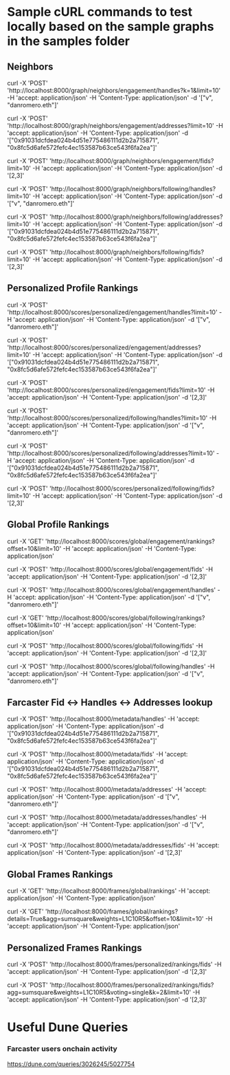 # Sample cURL commands to test locally based on the sample graphs in the samples folder

## Neighbors

curl -X 'POST' 'http://localhost:8000/graph/neighbors/engagement/handles?k=1&limit=10' -H 'accept: application/json'   -H 'Content-Type: application/json'   -d '["v", "danromero.eth"]'

curl -X 'POST' 'http://localhost:8000/graph/neighbors/engagement/addresses?limit=10' -H 'accept: application/json'   -H 'Content-Type: application/json'   -d '["0x91031dcfdea024b4d51e775486111d2b2a715871", "0x8fc5d6afe572fefc4ec153587b63ce543f6fa2ea"]'

curl -X 'POST' 'http://localhost:8000/graph/neighbors/engagement/fids?limit=10' -H 'accept: application/json'   -H 'Content-Type: application/json'   -d '[2,3]'

curl -X 'POST' 'http://localhost:8000/graph/neighbors/following/handles?limit=10' -H 'accept: application/json'   -H 'Content-Type: application/json'   -d '["v", "danromero.eth"]'

curl -X 'POST' 'http://localhost:8000/graph/neighbors/following/addresses?limit=10' -H 'accept: application/json'   -H 'Content-Type: application/json'   -d '["0x91031dcfdea024b4d51e775486111d2b2a715871", "0x8fc5d6afe572fefc4ec153587b63ce543f6fa2ea"]'

curl -X 'POST' 'http://localhost:8000/graph/neighbors/following/fids?limit=10' -H 'accept: application/json'   -H 'Content-Type: application/json'   -d '[2,3]'

## Personalized Profile Rankings

curl -X 'POST' 'http://localhost:8000/scores/personalized/engagement/handles?limit=10' -H 'accept: application/json'   -H 'Content-Type: application/json'   -d '["v", "danromero.eth"]'

curl -X 'POST' 'http://localhost:8000/scores/personalized/engagement/addresses?limit=10' -H 'accept: application/json'   -H 'Content-Type: application/json'   -d '["0x91031dcfdea024b4d51e775486111d2b2a715871", "0x8fc5d6afe572fefc4ec153587b63ce543f6fa2ea"]'

curl -X 'POST' 'http://localhost:8000/scores/personalized/engagement/fids?limit=10' -H 'accept: application/json'   -H 'Content-Type: application/json'   -d '[2,3]'

curl -X 'POST' 'http://localhost:8000/scores/personalized/following/handles?limit=10' -H 'accept: application/json'   -H 'Content-Type: application/json'   -d '["v", "danromero.eth"]'

curl -X 'POST' 'http://localhost:8000/scores/personalized/following/addresses?limit=10' -H 'accept: application/json'   -H 'Content-Type: application/json'   -d '["0x91031dcfdea024b4d51e775486111d2b2a715871", "0x8fc5d6afe572fefc4ec153587b63ce543f6fa2ea"]'

curl -X 'POST' 'http://localhost:8000/scores/personalized/following/fids?limit=10' -H 'accept: application/json'   -H 'Content-Type: application/json'   -d '[2,3]'

## Global Profile Rankings

curl -X 'GET' 'http://localhost:8000/scores/global/engagement/rankings?offset=10&limit=10' -H 'accept: application/json'   -H 'Content-Type: application/json'

curl -X 'POST' 'http://localhost:8000/scores/global/engagement/fids' -H 'accept: application/json'   -H 'Content-Type: application/json' -d '[2,3]'

curl -X 'POST' 'http://localhost:8000/scores/global/engagement/handles' -H 'accept: application/json'   -H 'Content-Type: application/json' -d '["v", "danromero.eth"]'

curl -X 'GET' 'http://localhost:8000/scores/global/following/rankings?offset=10&limit=10' -H 'accept: application/json'   -H 'Content-Type: application/json'

curl -X 'POST' 'http://localhost:8000/scores/global/following/fids' -H 'accept: application/json'   -H 'Content-Type: application/json' -d '[2,3]'

curl -X 'POST' 'http://localhost:8000/scores/global/following/handles' -H 'accept: application/json'   -H 'Content-Type: application/json' -d '["v", "danromero.eth"]'

## Farcaster Fid <-> Handles <-> Addresses lookup

curl -X 'POST' 'http://localhost:8000/metadata/handles' -H 'accept: application/json'   -H 'Content-Type: application/json'   -d '["0x91031dcfdea024b4d51e775486111d2b2a715871", "0x8fc5d6afe572fefc4ec153587b63ce543f6fa2ea"]'

curl -X 'POST' 'http://localhost:8000/metadata/fids' -H 'accept: application/json'   -H 'Content-Type: application/json'   -d '["0x91031dcfdea024b4d51e775486111d2b2a715871", "0x8fc5d6afe572fefc4ec153587b63ce543f6fa2ea"]'

curl -X 'POST' 'http://localhost:8000/metadata/addresses' -H 'accept: application/json'   -H 'Content-Type: application/json'   -d '["v", "danromero.eth"]' 

curl -X 'POST' 'http://localhost:8000/metadata/addresses/handles' -H 'accept: application/json'   -H 'Content-Type: application/json'   -d '["v", "danromero.eth"]' 

curl -X 'POST' 'http://localhost:8000/metadata/addresses/fids' -H 'accept: application/json'   -H 'Content-Type: application/json'   -d '[2,3]' 

## Global Frames Rankings

curl -X 'GET' 'http://localhost:8000/frames/global/rankings' -H 'accept: application/json'   -H 'Content-Type: application/json'

curl -X 'GET' 'http://localhost:8000/frames/global/rankings?details=True&agg=sumsquare&weights=L1C10R5&offset=10&limit=10' -H 'accept: application/json'   -H 'Content-Type: application/json'

## Personalized Frames Rankings

curl -X 'POST' 'http://localhost:8000/frames/personalized/rankings/fids' -H 'accept: application/json'   -H 'Content-Type: application/json' -d '[2,3]'

curl -X 'POST' 'http://localhost:8000/frames/personalized/rankings/fids?agg=sumsquare&weights=L1C10R5&voting=single&k=2&limit=10' -H 'accept: application/json'   -H 'Content-Type: application/json' -d '[2,3]'



# Useful Dune Queries
### Farcaster users onchain activity
https://dune.com/queries/3026245/5027754

